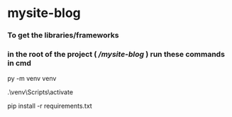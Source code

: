 # mysite-blog
### To get the libraries/frameworks
### in the root of the project ( */mysite-blog* ) run these commands in cmd
py -m venv venv

.\venv\Scripts\activate

pip install -r requirements.txt
